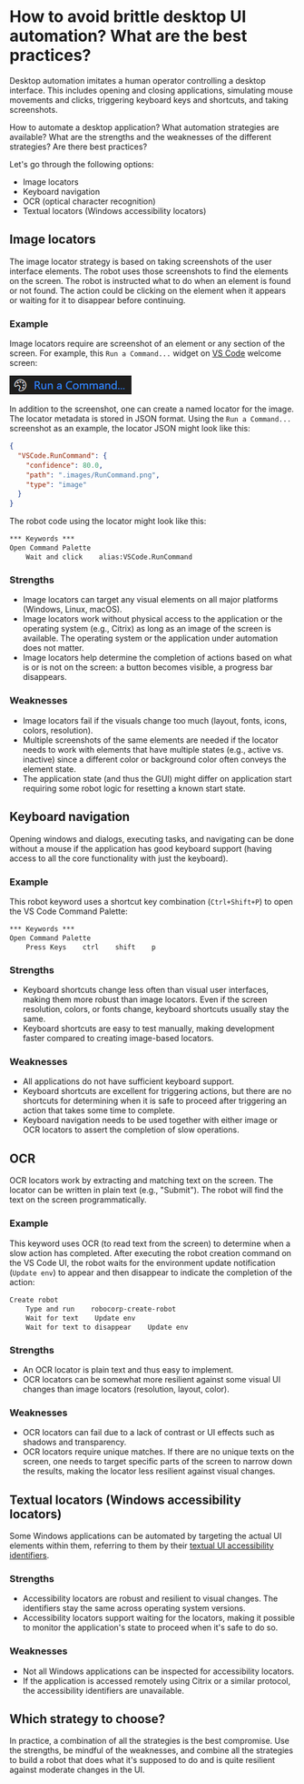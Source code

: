 # How to avoid brittle desktop UI automation? What are the best practices?

Desktop automation imitates a human operator controlling a desktop interface. This includes opening and closing applications, simulating mouse movements and clicks, triggering keyboard keys and shortcuts, and taking screenshots.

How to automate a desktop application? What automation strategies are available? What are the strengths and the weaknesses of the different strategies? Are there best practices?

Let's go through the following options:

- Image locators
- Keyboard navigation
- OCR (optical character recognition)
- Textual locators (Windows accessibility locators)

## Image locators

The image locator strategy is based on taking screenshots of the user interface elements. The robot uses those screenshots to find the elements on the screen. The robot is instructed what to do when an element is found or not found. The action could be clicking on the element when it appears or waiting for it to disappear before continuing.

### Example

Image locators require are screenshot of an element or any section of the screen. For example, this `Run a Command...` widget on [VS Code](https://code.visualstudio.com/) welcome screen:

![Run a Command widget on VS Code welcome screen](RunCommand.png)

In addition to the screenshot, one can create a named locator for the image. The locator metadata is stored in JSON format. Using the `Run a Command...` screenshot as an example, the locator JSON might look like this:

```json
{
  "VSCode.RunCommand": {
    "confidence": 80.0,
    "path": ".images/RunCommand.png",
    "type": "image"
  }
}
```

The robot code using the locator might look like this:

```robot
*** Keywords ***
Open Command Palette
    Wait and click    alias:VSCode.RunCommand
```

### Strengths

- Image locators can target any visual elements on all major platforms (Windows, Linux, macOS).
- Image locators work without physical access to the application or the operating system (e.g., Citrix) as long as an image of the screen is available. The operating system or the application under automation does not matter.
- Image locators help determine the completion of actions based on what is or is not on the screen: a button becomes visible, a progress bar disappears.

### Weaknesses

- Image locators fail if the visuals change too much (layout, fonts, icons, colors, resolution).
- Multiple screenshots of the same elements are needed if the locator needs to work with elements that have multiple states (e.g., active vs. inactive) since a different color or background color often conveys the element state.
- The application state (and thus the GUI) might differ on application start requiring some robot logic for resetting a known start state.

## Keyboard navigation

Opening windows and dialogs, executing tasks, and navigating can be done without a mouse if the application has good keyboard support (having access to all the core functionality with just the keyboard).

### Example

This robot keyword uses a shortcut key combination (`Ctrl+Shift+P`) to open the VS Code Command Palette:

```robot
*** Keywords ***
Open Command Palette
    Press Keys    ctrl    shift    p
```

### Strengths

- Keyboard shortcuts change less often than visual user interfaces, making them more robust than image locators. Even if the screen resolution, colors, or fonts change, keyboard shortcuts usually stay the same.
- Keyboard shortcuts are easy to test manually, making development faster compared to creating image-based locators.

### Weaknesses

- All applications do not have sufficient keyboard support.
- Keyboard shortcuts are excellent for triggering actions, but there are no shortcuts for determining when it is safe to proceed after triggering an action that takes some time to complete.
- Keyboard navigation needs to be used together with either image or OCR locators to assert the completion of slow operations.

## OCR

OCR locators work by extracting and matching text on the screen. The locator can be written in plain text (e.g., "Submit"). The robot will find the text on the screen programmatically.

### Example

This keyword uses OCR (to read text from the screen) to determine when a slow action has completed. After executing the robot creation command on the VS Code UI, the robot waits for the environment update notification (`Update env`) to appear and then disappear to indicate the completion of the action:

```robot
Create robot
    Type and run    robocorp-create-robot
    Wait for text    Update env
    Wait for text to disappear    Update env
```

### Strengths

- An OCR locator is plain text and thus easy to implement.
- OCR locators can be somewhat more resilient against some visual UI changes than image locators (resolution, layout, color).

### Weaknesses

- OCR locators can fail due to a lack of contrast or UI effects such as shadows and transparency.
- OCR locators require unique matches. If there are no unique texts on the screen, one needs to target specific parts of the screen to narrow down the results, making the locator less resilient against visual changes.

## Textual locators (Windows accessibility locators)

Some Windows applications can be automated by targeting the actual UI elements within them, referring to them by their [textual UI accessibility identifiers](https://robocorp.com/docs/development-guide/desktop/how-to-find-user-interface-elements-using-locators-and-keyboard-shortcuts-in-windows-applications#inspecting-windows-applications-with-accessibility-insights).

### Strengths

- Accessibility locators are robust and resilient to visual changes. The identifiers stay the same across operating system versions.
- Accessibility locators support waiting for the locators, making it possible to monitor the application's state to proceed when it's safe to do so.

### Weaknesses

- Not all Windows applications can be inspected for accessibility locators.
- If the application is accessed remotely using Citrix or a similar protocol, the accessibility identifiers are unavailable.

## Which strategy to choose?

In practice, a combination of all the strategies is the best compromise. Use the strengths, be mindful of the weaknesses, and combine all the strategies to build a robot that does what it's supposed to do and is quite resilient against moderate changes in the UI.
